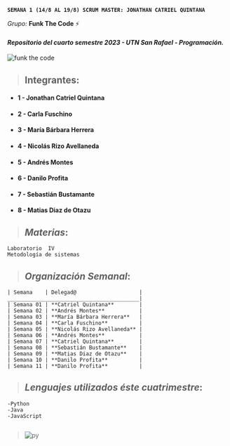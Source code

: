 **`SEMANA 1 (14/8 AL 19/8) SCRUM MASTER: JONATHAN CATRIEL QUINTANA`**

 _Grupo:_ **Funk The Code** ⚡

#### _Repositorio del cuarto semestre 2023 - UTN San Rafael - Programación._

![funk the code](https://i.giphy.com/media/uB86ZyWQsnFSGYe2sA/giphy.webp)

> ## **Integrantes**:

- #### 1 - Jonathan Catriel Quintana
- #### 2 - Carla Fuschino
- #### 3 - María Bárbara Herrera
- #### 4 - Nicolás Rizo Avellaneda
- #### 5 - Andrés Montes
- #### 6 - Danilo Profita
- #### 7 - Sebastián Bustamante
- #### 8 - Matias Diaz de Otazu

> ## _Materias_:

```
Laboratorio  IV
Metodología de sistemas 
```

> ## _Organización Semanal_:

```
| Semana    | Delegad@                    | 
__________________________________________|
| Semana 01 | **Catriel Quintana**        | 
| Semana 02 | **Andrés Montes**           | 
| Semana 03 | **María Bárbara Herrera**   | 
| Semana 04 | **Carla Fuschino**          | 
| Semana 05 | **Nicolás Rizo Avellaneda** | 
| Semana 06 | **Andrés Montes**           | 
| Semana 07 | **Catriel Quintana**        | 
| Semana 08 | **Sebastián Bustamante**    | 
| Semana 09 | **Matias Diaz de Otazu**    |
| Semana 10 | **Danilo Profita**          |
| Semana 11 | **Danilo Profita**          | 
```


> ## _Lenguajes utilizados éste cuatrimestre_:

```
-Python
-Java
-JavaScript


```


>
> ![py](https://media.tenor.com/kxZgL7zPf0EAAAAC/hello-world-seytonic.gif)

